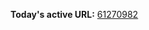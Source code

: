 

**Today's active URL:** [61270982](https://61270982.abesternheim.workers.dev)

<!-- CURRENT_URL_MARKER -->

